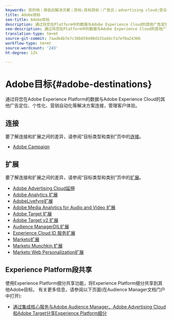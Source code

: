 ```yaml
---
keywords: 目的地；体验云解决方案；目标;目标目标；广告云；advertising cloud;受众经理；adobe目标目标；目标;受众管理器目标；
title: Adobe目标
seo-title: Adobe目标
description: 通过将您在Platform中的数据与Adobe Experience Cloud的其他广告定位、个性化、营销自动化等解决方案相连，管理客户体验
seo-description: 通过将您在Platform中的数据与Adobe Experience Cloud的其他广告定位、个性化、营销自动化等解决方案相连，管理客户体验
translation-type: tm+mt
source-git-commit: 7aadb4b7e7c36b659490d155ad4cfa7ef0a24306
workflow-type: tm+mt
source-wordcount: '243'
ht-degree: 12%

---
```



# Adobe目标{#adobe-destinations}

通过将您在Adobe Experience Platform的数据与Adobe Experience Cloud的其他广告定位、个性化、营销自动化等解决方案连接，管理客户体验。

## 连接

要了解连接和扩展之间的差异，请参阅“目标类型和类别”页中的[连接](../../destination-types.md#connections)。

- [Adobe Campaign](../email-marketing/adobe-campaign.md)

## 扩展

要了解连接和扩展之间的差异，请参阅“目标类型和类别”页中的[扩展](../../destination-types.md#extensions)。

- [Adobe Advertising Cloud延伸](../advertising/adobe-advertising-cloud.md)
- [Adobe Analytics 扩展](../analytics/adobe-analytics.md)
- [AdobeLivefyre扩展](../social/adobe-livefyre.md)
- [Adobe Media Analytics for Audio and Video 扩展](../analytics/adobe-video-analytics.md)
- [Adobe Target 扩展](../personalization/adobe-target.md)
- [Adobe Target v2 扩展](../personalization/adobe-target-v2.md)
- [Audience ManagerDIL扩展](../data-management/aam-dil-extension.md)
- [Experience Cloud ID 服务扩展](../personalization/adobe-ecid.md)
- [Marketo扩展](../email/marketo.md)
- [Marketo Munchkin 扩展](../email/marketo-munchkin.md)
- [Marketo Web Personalization扩展](../personalization/marketo-web-personalization.md)

## Experience Platform段共享

使用Experience Platform细分共享功能，将Experience Platform细分共享到其他Adobe目标。 有关更多信息，请参阅以下页面(在Audience Manager文档门户中打开):

- [通过集成核心服务与Adobe Audience Manager、Adobe Advertising Cloud和Adobe Target分享Experience Platform细分](https://experienceleague.adobe.com/docs/audience-manager/user-guide/implementation-integration-guides/integration-experience-platform/aam-aep-audience-sharing.html)